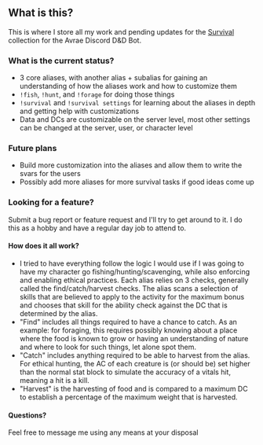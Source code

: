 ## What is this?
This is where I store all my work and pending updates for the [Survival](https://avrae.io/dashboard/workshop/612919be807f1f1578ee9ccf) collection for the Avrae Discord D&D Bot.

### What is the current status?
* 3 core aliases, with another alias + subalias for gaining an understanding of how the aliases work and how to customize them
* `!fish`, `!hunt`, and `!forage` for doing those things
* `!survival` and `!survival settings` for learning about the aliases in depth and getting help with customizations
* Data and DCs are customizable on the server level, most other settings can be changed at the server, user, or character level

### Future plans
* Build more customization into the aliases and allow them to write the svars for the users
* Possibly add more aliases for more survival tasks if good ideas come up

### Looking for a feature?
Submit a bug report or feature request and I'll try to get around to it. I do this as a hobby and have a regular day job to attend to.


#### How does it all work?
* I tried to have everything follow the logic I would use if I was going to have my character go fishing/hunting/scavenging, while also enforcing and enabling ethical practices. Each alias relies on 3 checks, generally called the find/catch/harvest checks. The alias scans a selection of skills that are believed to apply to the activity for the maximum bonus and chooses that skill for the ability check against the DC that is determined by the alias.
* "Find" includes all things required to have a chance to catch. As an example: for foraging, this requires possibly knowing about a place where the food is known to grow or having an understanding of nature and where to look for such things, let alone spot them. 
* "Catch" includes anything required to be able to harvest from the alias. For ethical hunting, the AC of each creature is (or should be) set higher than the normal stat block to simulate the accuracy of a vitals hit, meaning a hit is a kill.
* "Harvest" is the harvesting of food and is compared to a maximum DC to establish a percentage of the maximum weight that is harvested.

#### Questions?
Feel free to message me using any means at your disposal
